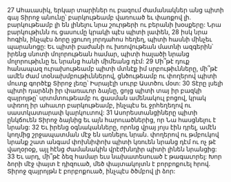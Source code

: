 27 Ահաւասիկ, երկար տարիներ ու բազում ժամանակներ անց
պիտի գայ Տիրոջ անունը՝
բարկութեամբ վառուած եւ փառքով լի.
բարկութեամբ լի են լինելու նրա շուրթերի ու բերանի խօսքերը:
Նրա բարկութիւնն ու ցասումը կրակի պէս պիտի լափեն,
28 իսկ նրա հոգին, ինչպէս ձորը լցուող յորդահոս հեղեղ,
պիտի հասնի մինչեւ պարանոցը:
Եւ պիտի բաժանի ու խռովութեան մատնի ազգերին՝
իրենց սնոտի մոլորութեան համար,
պիտի հալածի նրանց մոլորութիւնը
եւ նրանց հանի միմեանց դէմ:
29 Մի՞թէ դուք հանապազ ուրախութեամբ պիտի մտնէք իմ սրբութիւնները,
մի՞թէ ամէն ժամ տօնախմբութիւններով,
ցնծութեամբ ու փողերով պիտի մուտք գործէք Տիրոջ լեռը՝
Իսրայէլի սուրբ Աստծու մօտ:
30 Տէրը լսելի պիտի դարձնի իր փառաւոր ձայնը,
ցոյց պիտի տայ իր բազկի զայրոյթը՝
սրտմտութեամբ ու ցասման ամենակուլ բոցով,
կրակ սփռող իր ահաւոր բարկութեամբ,
ինչպէս եւ ջրհեղեղով ու սաստկատարափ կարկուտով:
31 Ասորեստանցիները պիտի ընկճուեն Տիրոջ ձայնից
եւ այն հարուածներից, որ Նա հասցնելու է նրանց:
32 Եւ իրենց օգնականները, որոնց վրայ յոյս էին դրել, ամէն կողմից շրջապատման մէջ են առնելու նրան. փողերով ու թմբուկով նրանք շատ անգամ փոխնիփոխ պիտի կռուեն նրանց դէմ ու ոչ թէ վաղօրօք, այլ հէնց ժամանակին վրէժխնդիր պիտի լինեն նրանցից:
33 Եւ արդ, մի՞թէ ձեզ համար եւս նախատեսուած է թագաւորել:
Խոր ձորի մէջ փայտ է դիզուած,
մեծ փայտակոյտն է բորբոքուել հրով.
Տիրոջ զայրոյթն է բորբոքուած, ինչպէս ծծմբով լի ձոր:
